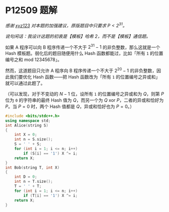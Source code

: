 # P12509 题解

*感谢 [xyz123](https://www.luogu.com.cn/user/379926) 对本题的加强建议，原版题目中只要求 $P <2^{31}$。*

*说句闲话：我设计这题的初衷是【模板】哈希 2，而不是【模板】通信题。*

如果 A 程序可以向 B 程序传递一个不大于 $2^{31}-1$ 的非负整数，那么这就是一个 Hash 模板题。弱化后的题目随便用什么 Hash 函数都能过，比如「所有 $\texttt{1}$ 的位置编号之和 $\text{mod } 12345678$」。

然而，这道题目只允许 A 程序向 B 程序传递一个不大于 $2^{20}-1$ 的非负整数，因此我们要优化 Hash 函数——把 Hash 函数改为「所有 $\texttt{1}$ 的位置编号之异或和」就可以通过此题了。

（可以发现，对于不变动的 $N-1$ 位，设所有 $\texttt{1}$ 的位置编号之异或和为 $Q$，则第 $P$ 位为 $\texttt{0}$ 的字符串的最终 Hash 值为 $Q$，而另一个为 $Q \text{ xor } P$，二者的异或和恰好为 $P$。当 $P=0$ 时，两个 Hash 值都是 $Q$，异或和恰好也为 $P=0$。）

```cpp
#include <bits/stdc++.h>
using namespace std;
int Alice(string S)
{
    int X = 0;
    int n = S.size();
    S = ' ' + S;
    for (int i = 1; i <= n; i++)
        if (S[i] == '1') X ^= i;
    return X;
}
int Bob(string T, int X)
{
    int D = 0;
    int n = T.size();
    T = ' ' + T;
    for (int i = 1; i <= n; i++)
        if (T[i] == '1') X ^= i;
    return X;
}

```